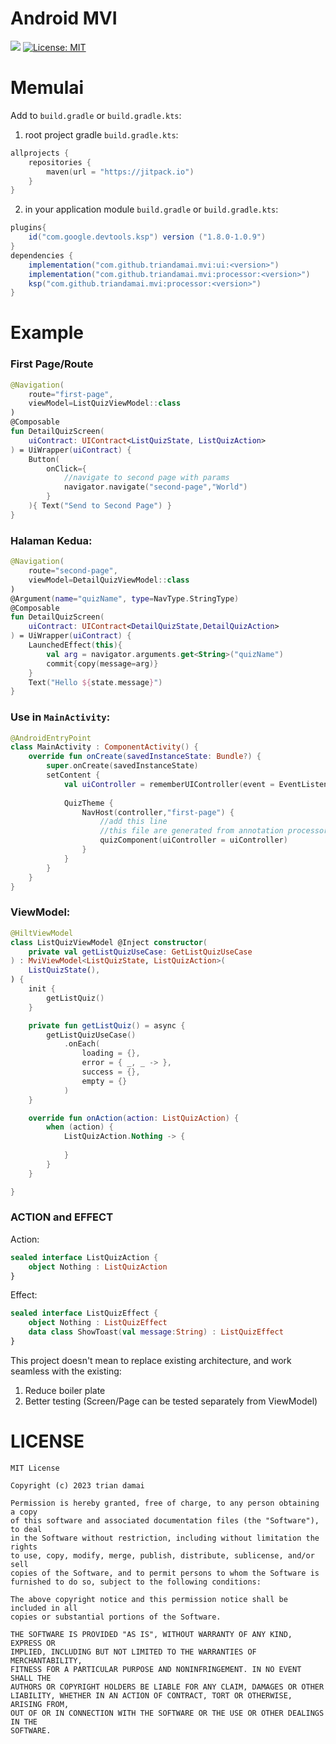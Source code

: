 # Android MVI
[![](https://jitpack.io/v/triandamai/mvi.svg)](https://jitpack.io/#triandamai/mvi)
[![License: MIT](https://img.shields.io/badge/License-MIT-yellow.svg)](https://opensource.org/licenses/MIT)

# Memulai
Add to `build.gradle` or `build.gradle.kts`:
1. root project gradle `build.gradle.kts`:
```kotlin
allprojects {
    repositories {
        maven(url = "https://jitpack.io")
    }
}
```
2. in your application module `build.gradle` or `build.gradle.kts`:
```groovy
plugins{
    id("com.google.devtools.ksp") version ("1.8.0-1.0.9")
}
dependencies {
    implementation("com.github.triandamai.mvi:ui:<version>")
    implementation("com.github.triandamai.mvi:processor:<version>")
    ksp("com.github.triandamai.mvi:processor:<version>")
}
```

# Example

### First Page/Route
```kotlin
@Navigation(
    route="first-page",
    viewModel=ListQuizViewModel::class
)
@Composable
fun DetailQuizScreen(
    uiContract: UIContract<ListQuizState, ListQuizAction>
) = UiWrapper(uiContract) { 
    Button(
        onClick={
            //navigate to second page with params
            navigator.navigate("second-page","World")
        }
    ){ Text("Send to Second Page") }
}
```
### Halaman Kedua:
```kotlin
@Navigation(
    route="second-page",
    viewModel=DetailQuizViewModel::class
)
@Argument(name="quizName", type=NavType.StringType)
@Composable
fun DetailQuizScreen(
    uiContract: UIContract<DetailQuizState,DetailQuizAction>
) = UiWrapper(uiContract) {
    LaunchedEffect(this){
        val arg = navigator.arguments.get<String>("quizName")
        commit{copy(message=arg)}
    }
    Text("Hello ${state.message}")
}
```
### Use in `MainActivity`:
```kotlin
@AndroidEntryPoint
class MainActivity : ComponentActivity() {
    override fun onCreate(savedInstanceState: Bundle?) {
        super.onCreate(savedInstanceState)
        setContent {
            val uiController = rememberUIController(event = EventListener())
            
            QuizTheme {
                NavHost(controller,"first-page") {
                    //add this line
                    //this file are generated from annotation processor
                    quizComponent(uiController = uiController)
                }
            }
        }
    }
}
```
### ViewModel:
```kotlin
@HiltViewModel
class ListQuizViewModel @Inject constructor(
    private val getListQuizUseCase: GetListQuizUseCase
) : MviViewModel<ListQuizState, ListQuizAction>(
    ListQuizState(),
) {
    init {
        getListQuiz()
    }

    private fun getListQuiz() = async {
        getListQuizUseCase()
            .onEach(
                loading = {},
                error = { _, _ -> },
                success = {},
                empty = {}
            )
    }

    override fun onAction(action: ListQuizAction) {
        when (action) {
            ListQuizAction.Nothing -> {
                
            }
        }
    }

}
```
### ACTION and EFFECT

Action:
```kotlin
sealed interface ListQuizAction {
    object Nothing : ListQuizAction
}
```
Effect:
```kotlin
sealed interface ListQuizEffect {
    object Nothing : ListQuizEffect
    data class ShowToast(val message:String) : ListQuizEffect
}
```

This project doesn't mean to replace existing architecture, and work seamless with the existing:
1. Reduce boiler plate
2. Better testing (Screen/Page can be tested separately from ViewModel)

# LICENSE

```text
MIT License

Copyright (c) 2023 trian damai

Permission is hereby granted, free of charge, to any person obtaining a copy
of this software and associated documentation files (the "Software"), to deal
in the Software without restriction, including without limitation the rights
to use, copy, modify, merge, publish, distribute, sublicense, and/or sell
copies of the Software, and to permit persons to whom the Software is
furnished to do so, subject to the following conditions:

The above copyright notice and this permission notice shall be included in all
copies or substantial portions of the Software.

THE SOFTWARE IS PROVIDED "AS IS", WITHOUT WARRANTY OF ANY KIND, EXPRESS OR
IMPLIED, INCLUDING BUT NOT LIMITED TO THE WARRANTIES OF MERCHANTABILITY,
FITNESS FOR A PARTICULAR PURPOSE AND NONINFRINGEMENT. IN NO EVENT SHALL THE
AUTHORS OR COPYRIGHT HOLDERS BE LIABLE FOR ANY CLAIM, DAMAGES OR OTHER
LIABILITY, WHETHER IN AN ACTION OF CONTRACT, TORT OR OTHERWISE, ARISING FROM,
OUT OF OR IN CONNECTION WITH THE SOFTWARE OR THE USE OR OTHER DEALINGS IN THE
SOFTWARE.
```
